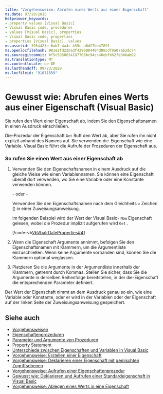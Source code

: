 ```yaml
---
title: 'Vorgehensweise: Abrufen eines Werts aus einer Eigenschaft'
ms.date: 07/20/2015
helpviewer_keywords:
- property values [Visual Basic]
- Visual Basic code, procedures
- values [Visual Basic], properties
- Visual Basic code, properties
- properties [Visual Basic], values
ms.assetid: 3954423e-6ab7-4a4c-b55c-a8d27be47891
ms.openlocfilehash: 983e2fd22badf4296004404d885df0a07ab2dc74
ms.sourcegitcommit: bf5c5850654187705bc94cc40ebfb62fe346ab02
ms.translationtype: MT
ms.contentlocale: de-DE
ms.lasthandoff: 09/23/2020
ms.locfileid: "91071559"
---
```

# <a name="how-to-get-a-value-from-a-property-visual-basic"></a>Gewusst wie: Abrufen eines Werts aus einer Eigenschaft (Visual Basic)

Sie rufen den Wert einer Eigenschaft ab, indem Sie den Eigenschaftsnamen in einen Ausdruck einschließen.  
  
 Die-Prozedur der Eigenschaft `Get` Ruft den Wert ab, aber Sie rufen ihn nicht explizit anhand des Namens auf. Sie verwenden die-Eigenschaft wie eine Variable. Visual Basic führt die Aufrufe der Prozeduren der Eigenschaft aus.  
  
### <a name="to-retrieve-a-value-from-a-property"></a>So rufen Sie einen Wert aus einer Eigenschaft ab  
  
1. Verwenden Sie den Eigenschaftsnamen in einem Ausdruck auf die gleiche Weise wie einen Variablennamen. Sie können eine Eigenschaft überall dort verwenden, wo Sie eine Variable oder eine Konstante verwenden können.  
  
     - oder -  
  
     Verwenden Sie den Eigenschaftsnamen nach dem Gleichheits `=` Zeichen () in einer Zuweisungsanweisung.  
  
     Im folgenden Beispiel wird der Wert der Visual Basic- `Now` Eigenschaft gelesen, wobei die Prozedur implizit aufgerufen wird `Get` .  
  
     [!code-vb[VbVbalrDateProperties#4](~/samples/snippets/visualbasic/VS_Snippets_VBCSharp/VbVbalrDateProperties/VB/Module1.vb#4)]  
  
2. Wenn die Eigenschaft Argumente annimmt, befolgen Sie den Eigenschaftsnamen mit Klammern, um die Argumentliste einzuschließen. Wenn keine Argumente vorhanden sind, können Sie die Klammern optional weglassen.  
  
3. Platzieren Sie die Argumente in der Argumentliste innerhalb der Klammern, getrennt durch Kommas. Stellen Sie sicher, dass Sie die Argumente in derselben Reihenfolge bereitstellen, in der die-Eigenschaft die entsprechenden Parameter definiert.  
  
 Der Wert der Eigenschaft nimmt an dem Ausdruck genau so ein, wie eine Variable oder Konstante, oder er wird in der Variablen oder der Eigenschaft auf der linken Seite der Zuweisungsanweisung gespeichert.  
  
## <a name="see-also"></a>Siehe auch

- [Vorgehensweisen](./index.md)
- [Eigenschaftenprozeduren](./property-procedures.md)
- [Parameter und Argumente von Prozeduren](./procedure-parameters-and-arguments.md)
- [Property Statement](../../../language-reference/statements/property-statement.md)
- [Unterschiede zwischen Eigenschaften und Variablen in Visual Basic](./differences-between-properties-and-variables.md)
- [Vorgehensweise: Erstellen einer Eigenschaft](./how-to-create-a-property.md)
- [Vorgehensweise: Deklarieren einer Eigenschaft mit gemischten Zugriffsebenen](./how-to-declare-a-property-with-mixed-access-levels.md)
- [Vorgehensweise: Aufrufen einer Eigenschaftenprozedur](./how-to-call-a-property-procedure.md)
- [Gewusst wie: Deklarieren und Aufrufen einer Standardeigenschaft in Visual Basic](./how-to-declare-and-call-a-default-property.md)
- [Vorgehensweise: Ablegen eines Werts in eine Eigenschaft](./how-to-put-a-value-in-a-property.md)
